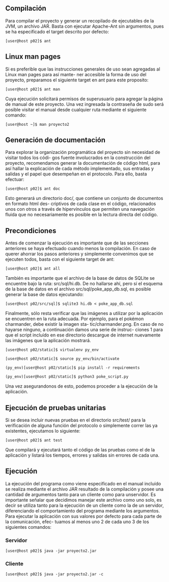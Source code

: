 ## Compilación
Para compilar el proyecto y generar un recopilado de ejecutables de la JVM, un archivo JAR.
Basta con ejecutar Apache-Ant sin argumentos, pues se ha especificado el target descrito por
defecto:

	[user@host p02]$ ant

## Linux man pages
Si es preferible que las instrucciones generales de uso sean agregadas al Linux man pages para así mante-
ner accesible la forma de uso del proyecto, preparamos el siguiente target en ant para este proposito:

	[user@host p02]$ ant man

Cuya ejecución solicitará permisos de superusuario para agregar la página de manual de este
proyecto. Una vez ingresada la contraseña de sudo será posible visitar el manual desde cualquier
ruta mediante el siguiente comando:

	[user@host ~]$ man proyecto2

## Generación de documentación
Para explorar la organización programática del proyecto sin necesidad de visitar todos los códi-
gos fuente involucrados en la construcción del proyecto, recomendamos generar la documentación
de código html, para así hallar la explicación de cada método implementado, sus entradas y salidas
y el papel que desempeñan en el protocolo. Para ello, basta efectuar:

	[user@host p02]$ ant doc

Esto generará un directorio doc/, que contiene un conjunto de documentos en formato html des-
criptivos de cada clase en el código, relacionados unos con otros a través de hipervínculos que
permiten una navegación fluida que no necesariamente es posible en la lectura directa del código.

## Precondiciones
Antes de comenzar la ejecución es importante que de las secciones anteriores se haya efectuado
cuando menos la compilación. En caso de querer ahorrar los pasos anteriores y simplemente convenimos que se ejecuten todos, basta con el siguiente target de ant:

	[user@host p02]$ ant all
    
También es importante que el archivo de la base de datos de SQLite se encuentre bajo la
ruta: src/sql/hi.db. De no hallarse ahí, pero sí el esquema de la base de datos en el archivo
src/sql/poke_app_db.sql, es posible generar la base de datos ejecutando:

	[user@host p02/src/sql]$ sqlite3 hi.db < poke_app_db.sql

Finalmente, sólo resta verificar que las imágenes a utilizar por la aplicación se encuentren
en la ruta adecuada. Por ejemplo, para el pokémon charmander, debe existir la imagen sta-
tic/charmander.png. En caso de no hayarse ninguno, a continuación damos una serie de instruc-
ciones 1 para que el script incluído en ese directorio descargue de internet nuevamente las imágenes
que la aplicación mostrará.

	[user@host p02/static]$ virtualenv py_env
	
	[user@host p02/static]$ source py_env/bin/activate
	
	(py_env)[user@host p02/static]$ pip install -r requirements
	
	(py_env)[user@host p02/static]$ python3 poke_script.py

Una vez asegurandonos de esto, podemos proceder a la ejecución de la aplicación.

## Ejecución de pruebas unitarias
Si se desea incluir nuevas pruebas en el directorio src/test/ para la verificación de alguna
función del protocolo o simplemente correr las ya existentes, ejecutamos lo siguiente:
	
	[user@host p02]$ ant test

Que compilará y ejecutará tanto el código de las pruebas como el de la aplicación y listará los
tiempos, errores y salidas sin errores de cada una.

## Ejecución
La ejecución del programa como viene especificado en el manual incluído se realiza
mediante el archivo JAR resultado de la compilación y posee una cantidad de argumentos tanto
para un cliente como para unservidor. Es importante señalar que decidimos manejar este archivo
como uno solo, es decir se utiliza tanto para la ejecución de un cliente como la de un servidor,
diferenciando el comportamiento del programa mediante los argumentos.
Para ejecutar la aplicación con sus valores por defecto para cada parte de la comunicación, efec-
tuamos al menos uno 2 de cada uno 3 de los siguientes comandos:
### Servidor
	
	[user@host p02]$ java -jar proyecto2.jar

### Cliente
	
	[user@host p02]$ java -jar proyecto2.jar -c